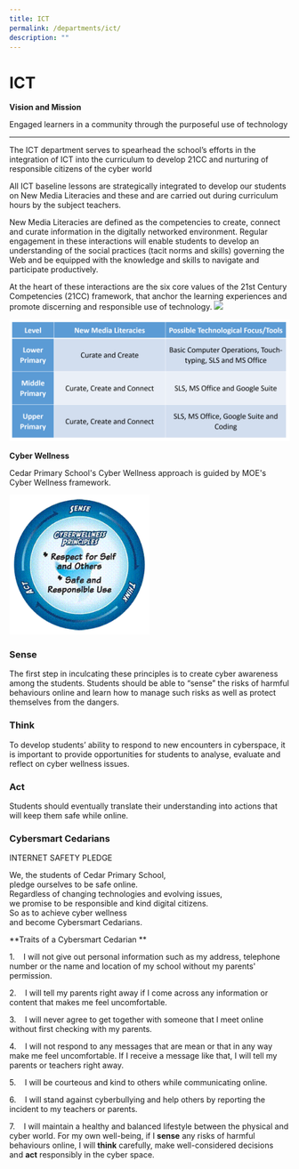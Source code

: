 ```yaml
---
title: ICT
permalink: /departments/ict/
description: ""
---
```

# **ICT**


**Vision and Mission**

Engaged learners in a community
through the purposeful use of technology

------------------------------------------------------------------------- 

The ICT department serves to spearhead the school’s efforts in the integration of ICT into the curriculum to develop 21CC and nurturing of responsible citizens of the cyber world

All ICT baseline lessons are strategically integrated to develop our students on New Media Literacies and these and are carried out during curriculum hours by the subject teachers.

New Media Literacies are defined as the competencies to create, connect and curate information in the digitally networked environment. Regular engagement in these interactions will enable students to develop an understanding of the social practices (tacit norms and skills) governing the Web and be equipped with the knowledge and skills to navigate and participate productively. 

At the heart of these interactions are the six core values of the 21st Century Competencies (21CC) framework, that anchor the learning experiences and promote discerning and responsible use of technology.
![](https://1.bp.blogspot.com/-guwQTkpCrGk/XDa9CAklaDI/AAAAAAABDik/ajYQo3UfFwcy3O6OColKLG9AXHKQaWYkACLcBGAs/s640/unnamed.png)
 



![](/images/baseline.png)



**Cyber Wellness**

Cedar Primary School's Cyber Wellness approach is guided by MOE's Cyber Wellness framework.

<img src="/images/Cyberwellness%20Principles.gif" style="width:50%">
		 
### Sense

The first step in inculcating these principles is to create cyber awareness among the students. Students should be able to “sense” the risks of harmful behaviours online and learn how to manage such risks as well as protect themselves from the dangers.


### Think

To develop students’ ability to respond to new encounters in cyberspace, it is important to provide opportunities for students to analyse, evaluate and reflect on cyber wellness issues.


### Act

Students should eventually translate their understanding into actions that will keep them safe while online.
 

### Cybersmart Cedarians

  

INTERNET SAFETY PLEDGE

We, the students of Cedar Primary School,  
pledge ourselves to be safe online.    
Regardless of changing technologies and evolving issues,    
we promise to be responsible and kind digital citizens.    
So as to achieve cyber wellness   
and become Cybersmart Cedarians.

  

**Traits of a Cybersmart Cedarian **

1.&nbsp;&nbsp; &nbsp;I will not give out personal information such as my address, telephone number or the name and location of my school without my parents' permission.

2.&nbsp;&nbsp; &nbsp;I will tell my parents right away if I come across any information or content that makes me feel uncomfortable.

3.&nbsp;&nbsp; &nbsp;I will never agree to get together with someone that I meet online without first checking with my parents.

4.&nbsp;&nbsp; &nbsp;I will not respond to any messages that are mean or that in any way make me feel uncomfortable. If I receive a message like that, I will tell my parents or teachers right away.

5.&nbsp;&nbsp; &nbsp;I will be courteous and kind to others while communicating online.

6.&nbsp;&nbsp; &nbsp;I will stand against cyberbullying and help others by reporting the incident to my teachers or parents.

7.&nbsp;&nbsp; &nbsp;I will maintain a healthy and balanced lifestyle between the physical and cyber world. For my own well-being, if I&nbsp;**sense**&nbsp;any risks of harmful behaviours online, I will&nbsp;**think**&nbsp;carefully, make well-considered decisions and&nbsp;**act**&nbsp;responsibly in the cyber space.